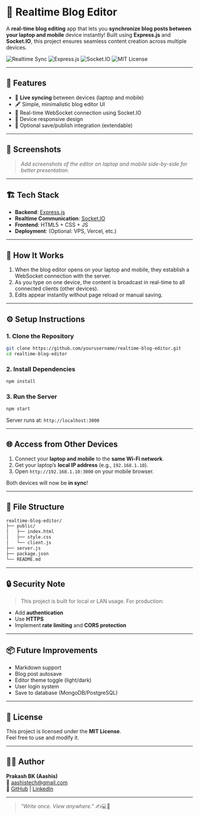 # 📝 Realtime Blog Editor

A **real-time blog editing** app that lets you **synchronize blog posts between your laptop and mobile** device instantly! Built using **Express.js** and **Socket.IO**, this project ensures seamless content creation across multiple devices.

![Realtime Sync](https://img.shields.io/badge/realtime-sync-brightgreen)
![Express.js](https://img.shields.io/badge/Express.js-Backend-blue)
![Socket.IO](https://img.shields.io/badge/Socket.IO-WebSocket-black)
![MIT License](https://img.shields.io/badge/License-MIT-lightgrey)

---

## 🚀 Features

- 🔄 **Live syncing** between devices (laptop and mobile)
- 🖋️ Simple, minimalistic blog editor UI
- 📡 Real-time WebSocket connection using Socket.IO
- 📱 Device responsive design
- 💾 Optional save/publish integration (extendable)

---

## 📸 Screenshots

> _Add screenshots of the editor on laptop and mobile side-by-side for better presentation._

---

## 🏗️ Tech Stack

- **Backend**: [Express.js](https://expressjs.com/)
- **Realtime Communication**: [Socket.IO](https://socket.io/)
- **Frontend**: HTML5 + CSS + JS
- **Deployment**: (Optional: VPS, Vercel, etc.)

---

## 🧠 How It Works

1. When the blog editor opens on your laptop and mobile, they establish a WebSocket connection with the server.
2. As you type on one device, the content is broadcast in real-time to all connected clients (other devices).
3. Edits appear instantly without page reload or manual saving.

---

## ⚙️ Setup Instructions

### 1. Clone the Repository

```bash
git clone https://github.com/yourusername/realtime-blog-editor.git
cd realtime-blog-editor
```

### 2. Install Dependencies

```bash
npm install
```

### 3. Run the Server

```bash
npm start
```

Server runs at: `http://localhost:3000`

---

## 🌐 Access from Other Devices

1. Connect your **laptop and mobile** to the **same Wi-Fi network**.
2. Get your laptop’s **local IP address** (e.g., `192.168.1.10`).
3. Open `http://192.168.1.10:3000` on your mobile browser.

Both devices will now be **in sync**!

---

## 🧩 File Structure

```bash
realtime-blog-editor/
├── public/
│   ├── index.html
│   ├── style.css
│   └── client.js
├── server.js
├── package.json
└── README.md
```

---

## 🔒 Security Note

> This project is built for local or LAN usage. For production:
- Add **authentication**
- Use **HTTPS**
- Implement **rate limiting** and **CORS protection**

---

## 📦 Future Improvements

- Markdown support
- Blog post autosave
- Editor theme toggle (light/dark)
- User login system
- Save to database (MongoDB/PostgreSQL)

---

## 📄 License

This project is licensed under the **MIT License**.  
Feel free to use and modify it.

---

## 👨‍💻 Author

**Prakash BK (Aashis)**  
📧 [aashistech@gmail.com](mailto:aashistech@gmail.com)  
🔗 [GitHub](https://github.com/aashiis) | [LinkedIn](https://linkedin.com/in/aashiis0)

---

> _"Write once. View anywhere."_ ✍️💻📱